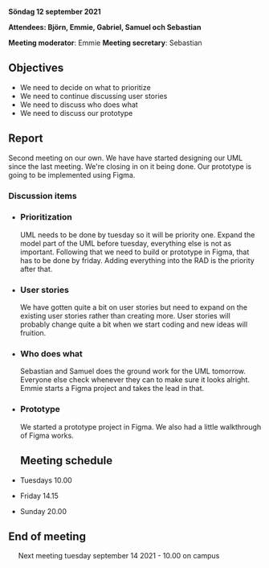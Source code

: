 **Söndag 12 september 2021**

**Attendees: Björn, Emmie, Gabriel, Samuel och Sebastian**

**Meeting moderator**: Emmie
**Meeting secretary**: Sebastian

## Objectives
* We need to decide on what to prioritize
* We need to continue discussing user stories
* We need to discuss who does what
* We need to discuss our prototype


## Report
Second meeting on our own. We have have started designing our UML since the last meeting. We're closing in on it being done. Our prototype is going to be implemented using Figma. 

### Discussion items
* ### **Prioritization**
    UML needs to be done by tuesday so it will be priority one. Expand the model part of the UML before tuesday, everything else is not as important. Following that we need to build or prototype in Figma, that has to be done by friday. Adding everything into the RAD is the priority after that.

* ### **User stories**
    We have gotten quite a bit on user stories but need to expand on the existing user stories rather than creating more. User stories will probably change quite a bit when we start coding and new ideas will fruition.

* ### **Who does what**
    Sebastian and Samuel does the ground work for the UML tomorrow. Everyone else check whenever they can to make sure it looks alright. Emmie starts a Figma project and takes the lead in that.

* ### **Prototype**
    We started a prototype project in Figma. We also had a little walkthrough of Figma works.

    ## Meeting schedule
* Tuesdays 10.00    
* Friday 14.15    
* Sunday 20.00

## End of meeting    
&nbsp; &nbsp; &nbsp;Next meeting tuesday september 14 2021 - 10.00 on campus